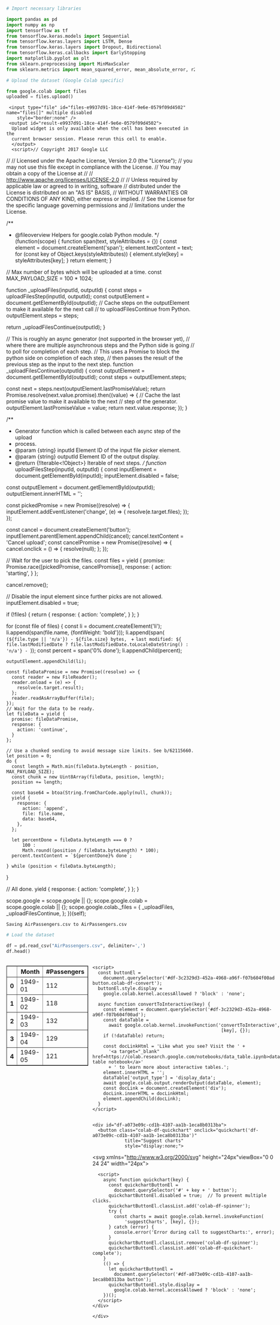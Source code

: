 ```python

# Import necessary libraries

import pandas as pd
import numpy as np
import tensorflow as tf
from tensorflow.keras.models import Sequential
from tensorflow.keras.layers import LSTM, Dense
from tensorflow.keras.layers import Dropout, Bidirectional
from tensorflow.keras.callbacks import EarlyStopping
import matplotlib.pyplot as plt
from sklearn.preprocessing import MinMaxScaler
from sklearn.metrics import mean_squared_error, mean_absolute_error, r2_score

```


```python
# Upload the dataset (Google Colab specific)

from google.colab import files
uploaded = files.upload()
```



     <input type="file" id="files-e9937d91-18ce-414f-9e6e-0579f09d4502" name="files[]" multiple disabled
        style="border:none" />
     <output id="result-e9937d91-18ce-414f-9e6e-0579f09d4502">
      Upload widget is only available when the cell has been executed in the
      current browser session. Please rerun this cell to enable.
      </output>
      <script>// Copyright 2017 Google LLC
//
// Licensed under the Apache License, Version 2.0 (the "License");
// you may not use this file except in compliance with the License.
// You may obtain a copy of the License at
//
//      http://www.apache.org/licenses/LICENSE-2.0
//
// Unless required by applicable law or agreed to in writing, software
// distributed under the License is distributed on an "AS IS" BASIS,
// WITHOUT WARRANTIES OR CONDITIONS OF ANY KIND, either express or implied.
// See the License for the specific language governing permissions and
// limitations under the License.

/**
 * @fileoverview Helpers for google.colab Python module.
 */
(function(scope) {
function span(text, styleAttributes = {}) {
  const element = document.createElement('span');
  element.textContent = text;
  for (const key of Object.keys(styleAttributes)) {
    element.style[key] = styleAttributes[key];
  }
  return element;
}

// Max number of bytes which will be uploaded at a time.
const MAX_PAYLOAD_SIZE = 100 * 1024;

function _uploadFiles(inputId, outputId) {
  const steps = uploadFilesStep(inputId, outputId);
  const outputElement = document.getElementById(outputId);
  // Cache steps on the outputElement to make it available for the next call
  // to uploadFilesContinue from Python.
  outputElement.steps = steps;

  return _uploadFilesContinue(outputId);
}

// This is roughly an async generator (not supported in the browser yet),
// where there are multiple asynchronous steps and the Python side is going
// to poll for completion of each step.
// This uses a Promise to block the python side on completion of each step,
// then passes the result of the previous step as the input to the next step.
function _uploadFilesContinue(outputId) {
  const outputElement = document.getElementById(outputId);
  const steps = outputElement.steps;

  const next = steps.next(outputElement.lastPromiseValue);
  return Promise.resolve(next.value.promise).then((value) => {
    // Cache the last promise value to make it available to the next
    // step of the generator.
    outputElement.lastPromiseValue = value;
    return next.value.response;
  });
}

/**
 * Generator function which is called between each async step of the upload
 * process.
 * @param {string} inputId Element ID of the input file picker element.
 * @param {string} outputId Element ID of the output display.
 * @return {!Iterable<!Object>} Iterable of next steps.
 */
function* uploadFilesStep(inputId, outputId) {
  const inputElement = document.getElementById(inputId);
  inputElement.disabled = false;

  const outputElement = document.getElementById(outputId);
  outputElement.innerHTML = '';

  const pickedPromise = new Promise((resolve) => {
    inputElement.addEventListener('change', (e) => {
      resolve(e.target.files);
    });
  });

  const cancel = document.createElement('button');
  inputElement.parentElement.appendChild(cancel);
  cancel.textContent = 'Cancel upload';
  const cancelPromise = new Promise((resolve) => {
    cancel.onclick = () => {
      resolve(null);
    };
  });

  // Wait for the user to pick the files.
  const files = yield {
    promise: Promise.race([pickedPromise, cancelPromise]),
    response: {
      action: 'starting',
    }
  };

  cancel.remove();

  // Disable the input element since further picks are not allowed.
  inputElement.disabled = true;

  if (!files) {
    return {
      response: {
        action: 'complete',
      }
    };
  }

  for (const file of files) {
    const li = document.createElement('li');
    li.append(span(file.name, {fontWeight: 'bold'}));
    li.append(span(
        `(${file.type || 'n/a'}) - ${file.size} bytes, ` +
        `last modified: ${
            file.lastModifiedDate ? file.lastModifiedDate.toLocaleDateString() :
                                    'n/a'} - `));
    const percent = span('0% done');
    li.appendChild(percent);

    outputElement.appendChild(li);

    const fileDataPromise = new Promise((resolve) => {
      const reader = new FileReader();
      reader.onload = (e) => {
        resolve(e.target.result);
      };
      reader.readAsArrayBuffer(file);
    });
    // Wait for the data to be ready.
    let fileData = yield {
      promise: fileDataPromise,
      response: {
        action: 'continue',
      }
    };

    // Use a chunked sending to avoid message size limits. See b/62115660.
    let position = 0;
    do {
      const length = Math.min(fileData.byteLength - position, MAX_PAYLOAD_SIZE);
      const chunk = new Uint8Array(fileData, position, length);
      position += length;

      const base64 = btoa(String.fromCharCode.apply(null, chunk));
      yield {
        response: {
          action: 'append',
          file: file.name,
          data: base64,
        },
      };

      let percentDone = fileData.byteLength === 0 ?
          100 :
          Math.round((position / fileData.byteLength) * 100);
      percent.textContent = `${percentDone}% done`;

    } while (position < fileData.byteLength);
  }

  // All done.
  yield {
    response: {
      action: 'complete',
    }
  };
}

scope.google = scope.google || {};
scope.google.colab = scope.google.colab || {};
scope.google.colab._files = {
  _uploadFiles,
  _uploadFilesContinue,
};
})(self);
</script> 


    Saving AirPassengers.csv to AirPassengers.csv



```python
# Load the dataset

df = pd.read_csv("AirPassengers.csv", delimiter=',')
df.head()
```





  <div id="df-3c2329d3-452a-4968-a96f-f07b604f00ad" class="colab-df-container">
    <div>
<style scoped>
    .dataframe tbody tr th:only-of-type {
        vertical-align: middle;
    }

    .dataframe tbody tr th {
        vertical-align: top;
    }

    .dataframe thead th {
        text-align: right;
    }
</style>
<table border="1" class="dataframe">
  <thead>
    <tr style="text-align: right;">
      <th></th>
      <th>Month</th>
      <th>#Passengers</th>
    </tr>
  </thead>
  <tbody>
    <tr>
      <th>0</th>
      <td>1949-01</td>
      <td>112</td>
    </tr>
    <tr>
      <th>1</th>
      <td>1949-02</td>
      <td>118</td>
    </tr>
    <tr>
      <th>2</th>
      <td>1949-03</td>
      <td>132</td>
    </tr>
    <tr>
      <th>3</th>
      <td>1949-04</td>
      <td>129</td>
    </tr>
    <tr>
      <th>4</th>
      <td>1949-05</td>
      <td>121</td>
    </tr>
  </tbody>
</table>
</div>
    <div class="colab-df-buttons">

  <div class="colab-df-container">
    <button class="colab-df-convert" onclick="convertToInteractive('df-3c2329d3-452a-4968-a96f-f07b604f00ad')"
            title="Convert this dataframe to an interactive table."
            style="display:none;">

  <svg xmlns="http://www.w3.org/2000/svg" height="24px" viewBox="0 -960 960 960">
    <path d="M120-120v-720h720v720H120Zm60-500h600v-160H180v160Zm220 220h160v-160H400v160Zm0 220h160v-160H400v160ZM180-400h160v-160H180v160Zm440 0h160v-160H620v160ZM180-180h160v-160H180v160Zm440 0h160v-160H620v160Z"/>
  </svg>
    </button>

  <style>
    .colab-df-container {
      display:flex;
      gap: 12px;
    }

    .colab-df-convert {
      background-color: #E8F0FE;
      border: none;
      border-radius: 50%;
      cursor: pointer;
      display: none;
      fill: #1967D2;
      height: 32px;
      padding: 0 0 0 0;
      width: 32px;
    }

    .colab-df-convert:hover {
      background-color: #E2EBFA;
      box-shadow: 0px 1px 2px rgba(60, 64, 67, 0.3), 0px 1px 3px 1px rgba(60, 64, 67, 0.15);
      fill: #174EA6;
    }

    .colab-df-buttons div {
      margin-bottom: 4px;
    }

    [theme=dark] .colab-df-convert {
      background-color: #3B4455;
      fill: #D2E3FC;
    }

    [theme=dark] .colab-df-convert:hover {
      background-color: #434B5C;
      box-shadow: 0px 1px 3px 1px rgba(0, 0, 0, 0.15);
      filter: drop-shadow(0px 1px 2px rgba(0, 0, 0, 0.3));
      fill: #FFFFFF;
    }
  </style>

    <script>
      const buttonEl =
        document.querySelector('#df-3c2329d3-452a-4968-a96f-f07b604f00ad button.colab-df-convert');
      buttonEl.style.display =
        google.colab.kernel.accessAllowed ? 'block' : 'none';

      async function convertToInteractive(key) {
        const element = document.querySelector('#df-3c2329d3-452a-4968-a96f-f07b604f00ad');
        const dataTable =
          await google.colab.kernel.invokeFunction('convertToInteractive',
                                                    [key], {});
        if (!dataTable) return;

        const docLinkHtml = 'Like what you see? Visit the ' +
          '<a target="_blank" href=https://colab.research.google.com/notebooks/data_table.ipynb>data table notebook</a>'
          + ' to learn more about interactive tables.';
        element.innerHTML = '';
        dataTable['output_type'] = 'display_data';
        await google.colab.output.renderOutput(dataTable, element);
        const docLink = document.createElement('div');
        docLink.innerHTML = docLinkHtml;
        element.appendChild(docLink);
      }
    </script>
  </div>


    <div id="df-a073e09c-cd1b-4107-aa1b-1eca8b0313ba">
      <button class="colab-df-quickchart" onclick="quickchart('df-a073e09c-cd1b-4107-aa1b-1eca8b0313ba')"
                title="Suggest charts"
                style="display:none;">

<svg xmlns="http://www.w3.org/2000/svg" height="24px"viewBox="0 0 24 24"
     width="24px">
    <g>
        <path d="M19 3H5c-1.1 0-2 .9-2 2v14c0 1.1.9 2 2 2h14c1.1 0 2-.9 2-2V5c0-1.1-.9-2-2-2zM9 17H7v-7h2v7zm4 0h-2V7h2v10zm4 0h-2v-4h2v4z"/>
    </g>
</svg>
      </button>

<style>
  .colab-df-quickchart {
      --bg-color: #E8F0FE;
      --fill-color: #1967D2;
      --hover-bg-color: #E2EBFA;
      --hover-fill-color: #174EA6;
      --disabled-fill-color: #AAA;
      --disabled-bg-color: #DDD;
  }

  [theme=dark] .colab-df-quickchart {
      --bg-color: #3B4455;
      --fill-color: #D2E3FC;
      --hover-bg-color: #434B5C;
      --hover-fill-color: #FFFFFF;
      --disabled-bg-color: #3B4455;
      --disabled-fill-color: #666;
  }

  .colab-df-quickchart {
    background-color: var(--bg-color);
    border: none;
    border-radius: 50%;
    cursor: pointer;
    display: none;
    fill: var(--fill-color);
    height: 32px;
    padding: 0;
    width: 32px;
  }

  .colab-df-quickchart:hover {
    background-color: var(--hover-bg-color);
    box-shadow: 0 1px 2px rgba(60, 64, 67, 0.3), 0 1px 3px 1px rgba(60, 64, 67, 0.15);
    fill: var(--button-hover-fill-color);
  }

  .colab-df-quickchart-complete:disabled,
  .colab-df-quickchart-complete:disabled:hover {
    background-color: var(--disabled-bg-color);
    fill: var(--disabled-fill-color);
    box-shadow: none;
  }

  .colab-df-spinner {
    border: 2px solid var(--fill-color);
    border-color: transparent;
    border-bottom-color: var(--fill-color);
    animation:
      spin 1s steps(1) infinite;
  }

  @keyframes spin {
    0% {
      border-color: transparent;
      border-bottom-color: var(--fill-color);
      border-left-color: var(--fill-color);
    }
    20% {
      border-color: transparent;
      border-left-color: var(--fill-color);
      border-top-color: var(--fill-color);
    }
    30% {
      border-color: transparent;
      border-left-color: var(--fill-color);
      border-top-color: var(--fill-color);
      border-right-color: var(--fill-color);
    }
    40% {
      border-color: transparent;
      border-right-color: var(--fill-color);
      border-top-color: var(--fill-color);
    }
    60% {
      border-color: transparent;
      border-right-color: var(--fill-color);
    }
    80% {
      border-color: transparent;
      border-right-color: var(--fill-color);
      border-bottom-color: var(--fill-color);
    }
    90% {
      border-color: transparent;
      border-bottom-color: var(--fill-color);
    }
  }
</style>

      <script>
        async function quickchart(key) {
          const quickchartButtonEl =
            document.querySelector('#' + key + ' button');
          quickchartButtonEl.disabled = true;  // To prevent multiple clicks.
          quickchartButtonEl.classList.add('colab-df-spinner');
          try {
            const charts = await google.colab.kernel.invokeFunction(
                'suggestCharts', [key], {});
          } catch (error) {
            console.error('Error during call to suggestCharts:', error);
          }
          quickchartButtonEl.classList.remove('colab-df-spinner');
          quickchartButtonEl.classList.add('colab-df-quickchart-complete');
        }
        (() => {
          let quickchartButtonEl =
            document.querySelector('#df-a073e09c-cd1b-4107-aa1b-1eca8b0313ba button');
          quickchartButtonEl.style.display =
            google.colab.kernel.accessAllowed ? 'block' : 'none';
        })();
      </script>
    </div>

    </div>
  </div>





```python
print(df.columns)
```

    Index(['Month', '#Passengers'], dtype='object')


 ## Exploratory Data Analysis (EDA)**


```python
# Basic info
print(df.info())
print(df.describe())

# Convert 'Month' to datetime and set as index
df['Month'] = pd.to_datetime(df['Month'])
df.set_index('Month', inplace=True)

# 3. Check for missing values
print(df.isnull().sum())

# Plot the time series
plt.figure(figsize=(12,6))
plt.plot(df.index, df['#Passengers'], label='Passengers')
plt.title('Monthly Number of Airline Passengers')
plt.xlabel('Date')
plt.ylabel('Number of Passengers')
plt.legend()
plt.show()

# Check seasonality & trend using rolling mean
df['Rolling_Mean_12'] = df['#Passengers'].rolling(window=12).mean()
df['Rolling_Std_12'] = df['#Passengers'].rolling(window=12).std()

plt.figure(figsize=(12,6))
plt.plot(df['#Passengers'], label='Passengers')
plt.plot(df['Rolling_Mean_12'], label='12-month Rolling Mean', color='orange')
plt.plot(df['Rolling_Std_12'], label='12-month Rolling Std', color='green')
plt.title('Passengers with Rolling Mean & Std Deviation')
plt.legend()
plt.show()

# Seasonal decomposition
from statsmodels.tsa.seasonal import seasonal_decompose
result = seasonal_decompose(df['#Passengers'], model='multiplicative')
result.plot()
plt.show()

```

    <class 'pandas.core.frame.DataFrame'>
    RangeIndex: 144 entries, 0 to 143
    Data columns (total 2 columns):
     #   Column       Non-Null Count  Dtype 
    ---  ------       --------------  ----- 
     0   Month        144 non-null    object
     1   #Passengers  144 non-null    int64 
    dtypes: int64(1), object(1)
    memory usage: 2.4+ KB
    None
           #Passengers
    count   144.000000
    mean    280.298611
    std     119.966317
    min     104.000000
    25%     180.000000
    50%     265.500000
    75%     360.500000
    max     622.000000
    #Passengers    0
    dtype: int64



    
![png](Airline_Passenger_LSTM_Forecasting%20%283%29_files/Airline_Passenger_LSTM_Forecasting%20%283%29_5_1.png)
    



    
![png](Airline_Passenger_LSTM_Forecasting%20%283%29_files/Airline_Passenger_LSTM_Forecasting%20%283%29_5_2.png)
    



    
![png](Airline_Passenger_LSTM_Forecasting%20%283%29_files/Airline_Passenger_LSTM_Forecasting%20%283%29_5_3.png)
    



```python
print(df.columns)

```

    Index(['#Passengers', 'Rolling_Mean_12', 'Rolling_Std_12'], dtype='object')


## Preprocess data for LSTM



```python

# Extract passengers as a numpy array and scale
data = df['#Passengers'].values.reshape(-1, 1)  # Use '#Passengers' column (Month is index)
scaler = MinMaxScaler(feature_range=(0, 1))
data_scaled = scaler.fit_transform(data)

# Create sequences and labels for supervised learning
def create_sequences(data, seq_length):
    xs, ys = [], []
    for i in range(len(data) - seq_length):
        x = data[i:i+seq_length]
        y = data[i+seq_length]
        xs.append(x)
        ys.append(y)
    return np.array(xs), np.array(ys)

SEQ_LENGTH = 12  # Use last 12 months to predict the next month
X, y = create_sequences(data_scaled, SEQ_LENGTH)

# Split train and test sets (80% train)
split = int(0.8 * len(X))
X_train, X_test = X[:split], X[split:]
y_train, y_test = y[:split], y[split:]

# Reshape input for LSTM (samples, time steps, features)
X_train = X_train.reshape((X_train.shape[0], SEQ_LENGTH, 1))
X_test = X_test.reshape((X_test.shape[0], SEQ_LENGTH, 1))
```

## Build and train LSTM model


```python
model = Sequential([
    Bidirectional(LSTM(100, activation='relu', return_sequences=True), input_shape=(SEQ_LENGTH, 1)),
    Dropout(0.2),
    LSTM(50, activation='relu'),
    Dropout(0.2),
    Dense(1)
])

from tensorflow.keras.callbacks import EarlyStopping

# Compile the model
model.compile(optimizer='adam', loss='mse')

# Define EarlyStopping callback to stop training if val_loss doesn't improve for 10 epochs
early_stop = EarlyStopping(monitor='val_loss', patience=10, restore_best_weights=True)

# Train the model
history = model.fit(
    X_train, y_train,
    validation_data=(X_test, y_test),
    epochs=100,             # increased epochs, EarlyStopping will stop training early if needed
    batch_size=16,
    callbacks=[early_stop]
)

```

    Epoch 1/100
    [1m7/7[0m [32m━━━━━━━━━━━━━━━━━━━━[0m[37m[0m [1m6s[0m 138ms/step - loss: 0.1055 - val_loss: 0.1883
    Epoch 2/100
    [1m7/7[0m [32m━━━━━━━━━━━━━━━━━━━━[0m[37m[0m [1m1s[0m 28ms/step - loss: 0.0333 - val_loss: 0.0229
    Epoch 3/100
    [1m7/7[0m [32m━━━━━━━━━━━━━━━━━━━━[0m[37m[0m [1m0s[0m 29ms/step - loss: 0.0188 - val_loss: 0.0368
    Epoch 4/100
    [1m7/7[0m [32m━━━━━━━━━━━━━━━━━━━━[0m[37m[0m [1m0s[0m 28ms/step - loss: 0.0139 - val_loss: 0.0430
    Epoch 5/100
    [1m7/7[0m [32m━━━━━━━━━━━━━━━━━━━━[0m[37m[0m [1m0s[0m 29ms/step - loss: 0.0122 - val_loss: 0.0206
    Epoch 6/100
    [1m7/7[0m [32m━━━━━━━━━━━━━━━━━━━━[0m[37m[0m [1m0s[0m 27ms/step - loss: 0.0103 - val_loss: 0.0208
    Epoch 7/100
    [1m7/7[0m [32m━━━━━━━━━━━━━━━━━━━━[0m[37m[0m [1m0s[0m 28ms/step - loss: 0.0074 - val_loss: 0.0213
    Epoch 8/100
    [1m7/7[0m [32m━━━━━━━━━━━━━━━━━━━━[0m[37m[0m [1m0s[0m 31ms/step - loss: 0.0083 - val_loss: 0.0210
    Epoch 9/100
    [1m7/7[0m [32m━━━━━━━━━━━━━━━━━━━━[0m[37m[0m [1m0s[0m 29ms/step - loss: 0.0064 - val_loss: 0.0207
    Epoch 10/100
    [1m7/7[0m [32m━━━━━━━━━━━━━━━━━━━━[0m[37m[0m [1m0s[0m 29ms/step - loss: 0.0081 - val_loss: 0.0219
    Epoch 11/100
    [1m7/7[0m [32m━━━━━━━━━━━━━━━━━━━━[0m[37m[0m [1m0s[0m 28ms/step - loss: 0.0085 - val_loss: 0.0208
    Epoch 12/100
    [1m7/7[0m [32m━━━━━━━━━━━━━━━━━━━━[0m[37m[0m [1m0s[0m 34ms/step - loss: 0.0093 - val_loss: 0.0202
    Epoch 13/100
    [1m7/7[0m [32m━━━━━━━━━━━━━━━━━━━━[0m[37m[0m [1m0s[0m 28ms/step - loss: 0.0071 - val_loss: 0.0205
    Epoch 14/100
    [1m7/7[0m [32m━━━━━━━━━━━━━━━━━━━━[0m[37m[0m [1m0s[0m 28ms/step - loss: 0.0094 - val_loss: 0.0202
    Epoch 15/100
    [1m7/7[0m [32m━━━━━━━━━━━━━━━━━━━━[0m[37m[0m [1m0s[0m 29ms/step - loss: 0.0079 - val_loss: 0.0225
    Epoch 16/100
    [1m7/7[0m [32m━━━━━━━━━━━━━━━━━━━━[0m[37m[0m [1m0s[0m 28ms/step - loss: 0.0068 - val_loss: 0.0199
    Epoch 17/100
    [1m7/7[0m [32m━━━━━━━━━━━━━━━━━━━━[0m[37m[0m [1m0s[0m 34ms/step - loss: 0.0098 - val_loss: 0.0196
    Epoch 18/100
    [1m7/7[0m [32m━━━━━━━━━━━━━━━━━━━━[0m[37m[0m [1m0s[0m 28ms/step - loss: 0.0091 - val_loss: 0.0196
    Epoch 19/100
    [1m7/7[0m [32m━━━━━━━━━━━━━━━━━━━━[0m[37m[0m [1m0s[0m 29ms/step - loss: 0.0067 - val_loss: 0.0195
    Epoch 20/100
    [1m7/7[0m [32m━━━━━━━━━━━━━━━━━━━━[0m[37m[0m [1m0s[0m 28ms/step - loss: 0.0086 - val_loss: 0.0189
    Epoch 21/100
    [1m7/7[0m [32m━━━━━━━━━━━━━━━━━━━━[0m[37m[0m [1m0s[0m 35ms/step - loss: 0.0080 - val_loss: 0.0215
    Epoch 22/100
    [1m7/7[0m [32m━━━━━━━━━━━━━━━━━━━━[0m[37m[0m [1m0s[0m 52ms/step - loss: 0.0061 - val_loss: 0.0210
    Epoch 23/100
    [1m7/7[0m [32m━━━━━━━━━━━━━━━━━━━━[0m[37m[0m [1m0s[0m 49ms/step - loss: 0.0055 - val_loss: 0.0239
    Epoch 24/100
    [1m7/7[0m [32m━━━━━━━━━━━━━━━━━━━━[0m[37m[0m [1m0s[0m 58ms/step - loss: 0.0088 - val_loss: 0.0246
    Epoch 25/100
    [1m7/7[0m [32m━━━━━━━━━━━━━━━━━━━━[0m[37m[0m [1m1s[0m 52ms/step - loss: 0.0060 - val_loss: 0.0184
    Epoch 26/100
    [1m7/7[0m [32m━━━━━━━━━━━━━━━━━━━━[0m[37m[0m [1m1s[0m 47ms/step - loss: 0.0079 - val_loss: 0.0180
    Epoch 27/100
    [1m7/7[0m [32m━━━━━━━━━━━━━━━━━━━━[0m[37m[0m [1m1s[0m 30ms/step - loss: 0.0108 - val_loss: 0.0183
    Epoch 28/100
    [1m7/7[0m [32m━━━━━━━━━━━━━━━━━━━━[0m[37m[0m [1m0s[0m 32ms/step - loss: 0.0058 - val_loss: 0.0175
    Epoch 29/100
    [1m7/7[0m [32m━━━━━━━━━━━━━━━━━━━━[0m[37m[0m [1m0s[0m 30ms/step - loss: 0.0064 - val_loss: 0.0197
    Epoch 30/100
    [1m7/7[0m [32m━━━━━━━━━━━━━━━━━━━━[0m[37m[0m [1m0s[0m 29ms/step - loss: 0.0074 - val_loss: 0.0196
    Epoch 31/100
    [1m7/7[0m [32m━━━━━━━━━━━━━━━━━━━━[0m[37m[0m [1m0s[0m 32ms/step - loss: 0.0079 - val_loss: 0.0167
    Epoch 32/100
    [1m7/7[0m [32m━━━━━━━━━━━━━━━━━━━━[0m[37m[0m [1m0s[0m 33ms/step - loss: 0.0074 - val_loss: 0.0164
    Epoch 33/100
    [1m7/7[0m [32m━━━━━━━━━━━━━━━━━━━━[0m[37m[0m [1m0s[0m 29ms/step - loss: 0.0045 - val_loss: 0.0186
    Epoch 34/100
    [1m7/7[0m [32m━━━━━━━━━━━━━━━━━━━━[0m[37m[0m [1m0s[0m 29ms/step - loss: 0.0062 - val_loss: 0.0156
    Epoch 35/100
    [1m7/7[0m [32m━━━━━━━━━━━━━━━━━━━━[0m[37m[0m [1m0s[0m 28ms/step - loss: 0.0046 - val_loss: 0.0175
    Epoch 36/100
    [1m7/7[0m [32m━━━━━━━━━━━━━━━━━━━━[0m[37m[0m [1m0s[0m 38ms/step - loss: 0.0050 - val_loss: 0.0151
    Epoch 37/100
    [1m7/7[0m [32m━━━━━━━━━━━━━━━━━━━━[0m[37m[0m [1m0s[0m 31ms/step - loss: 0.0037 - val_loss: 0.0148
    Epoch 38/100
    [1m7/7[0m [32m━━━━━━━━━━━━━━━━━━━━[0m[37m[0m [1m0s[0m 28ms/step - loss: 0.0044 - val_loss: 0.0162
    Epoch 39/100
    [1m7/7[0m [32m━━━━━━━━━━━━━━━━━━━━[0m[37m[0m [1m0s[0m 34ms/step - loss: 0.0053 - val_loss: 0.0154
    Epoch 40/100
    [1m7/7[0m [32m━━━━━━━━━━━━━━━━━━━━[0m[37m[0m [1m0s[0m 31ms/step - loss: 0.0055 - val_loss: 0.0141
    Epoch 41/100
    [1m7/7[0m [32m━━━━━━━━━━━━━━━━━━━━[0m[37m[0m [1m0s[0m 28ms/step - loss: 0.0051 - val_loss: 0.0137
    Epoch 42/100
    [1m7/7[0m [32m━━━━━━━━━━━━━━━━━━━━[0m[37m[0m [1m0s[0m 28ms/step - loss: 0.0064 - val_loss: 0.0134
    Epoch 43/100
    [1m7/7[0m [32m━━━━━━━━━━━━━━━━━━━━[0m[37m[0m [1m0s[0m 29ms/step - loss: 0.0053 - val_loss: 0.0141
    Epoch 44/100
    [1m7/7[0m [32m━━━━━━━━━━━━━━━━━━━━[0m[37m[0m [1m0s[0m 32ms/step - loss: 0.0049 - val_loss: 0.0142
    Epoch 45/100
    [1m7/7[0m [32m━━━━━━━━━━━━━━━━━━━━[0m[37m[0m [1m0s[0m 28ms/step - loss: 0.0050 - val_loss: 0.0121
    Epoch 46/100
    [1m7/7[0m [32m━━━━━━━━━━━━━━━━━━━━[0m[37m[0m [1m0s[0m 29ms/step - loss: 0.0071 - val_loss: 0.0121
    Epoch 47/100
    [1m7/7[0m [32m━━━━━━━━━━━━━━━━━━━━[0m[37m[0m [1m0s[0m 29ms/step - loss: 0.0051 - val_loss: 0.0121
    Epoch 48/100
    [1m7/7[0m [32m━━━━━━━━━━━━━━━━━━━━[0m[37m[0m [1m0s[0m 31ms/step - loss: 0.0054 - val_loss: 0.0121
    Epoch 49/100
    [1m7/7[0m [32m━━━━━━━━━━━━━━━━━━━━[0m[37m[0m [1m0s[0m 36ms/step - loss: 0.0062 - val_loss: 0.0107
    Epoch 50/100
    [1m7/7[0m [32m━━━━━━━━━━━━━━━━━━━━[0m[37m[0m [1m0s[0m 28ms/step - loss: 0.0044 - val_loss: 0.0169
    Epoch 51/100
    [1m7/7[0m [32m━━━━━━━━━━━━━━━━━━━━[0m[37m[0m [1m0s[0m 30ms/step - loss: 0.0060 - val_loss: 0.0090
    Epoch 52/100
    [1m7/7[0m [32m━━━━━━━━━━━━━━━━━━━━[0m[37m[0m [1m0s[0m 28ms/step - loss: 0.0040 - val_loss: 0.0099
    Epoch 53/100
    [1m7/7[0m [32m━━━━━━━━━━━━━━━━━━━━[0m[37m[0m [1m0s[0m 32ms/step - loss: 0.0041 - val_loss: 0.0086
    Epoch 54/100
    [1m7/7[0m [32m━━━━━━━━━━━━━━━━━━━━[0m[37m[0m [1m0s[0m 28ms/step - loss: 0.0046 - val_loss: 0.0121
    Epoch 55/100
    [1m7/7[0m [32m━━━━━━━━━━━━━━━━━━━━[0m[37m[0m [1m0s[0m 29ms/step - loss: 0.0045 - val_loss: 0.0080
    Epoch 56/100
    [1m7/7[0m [32m━━━━━━━━━━━━━━━━━━━━[0m[37m[0m [1m0s[0m 30ms/step - loss: 0.0050 - val_loss: 0.0096
    Epoch 57/100
    [1m7/7[0m [32m━━━━━━━━━━━━━━━━━━━━[0m[37m[0m [1m0s[0m 28ms/step - loss: 0.0031 - val_loss: 0.0068
    Epoch 58/100
    [1m7/7[0m [32m━━━━━━━━━━━━━━━━━━━━[0m[37m[0m [1m0s[0m 34ms/step - loss: 0.0052 - val_loss: 0.0078
    Epoch 59/100
    [1m7/7[0m [32m━━━━━━━━━━━━━━━━━━━━[0m[37m[0m [1m0s[0m 36ms/step - loss: 0.0034 - val_loss: 0.0064
    Epoch 60/100
    [1m7/7[0m [32m━━━━━━━━━━━━━━━━━━━━[0m[37m[0m [1m0s[0m 31ms/step - loss: 0.0055 - val_loss: 0.0066
    Epoch 61/100
    [1m7/7[0m [32m━━━━━━━━━━━━━━━━━━━━[0m[37m[0m [1m0s[0m 28ms/step - loss: 0.0038 - val_loss: 0.0051
    Epoch 62/100
    [1m7/7[0m [32m━━━━━━━━━━━━━━━━━━━━[0m[37m[0m [1m0s[0m 35ms/step - loss: 0.0044 - val_loss: 0.0060
    Epoch 63/100
    [1m7/7[0m [32m━━━━━━━━━━━━━━━━━━━━[0m[37m[0m [1m0s[0m 29ms/step - loss: 0.0033 - val_loss: 0.0053
    Epoch 64/100
    [1m7/7[0m [32m━━━━━━━━━━━━━━━━━━━━[0m[37m[0m [1m0s[0m 52ms/step - loss: 0.0025 - val_loss: 0.0104
    Epoch 65/100
    [1m7/7[0m [32m━━━━━━━━━━━━━━━━━━━━[0m[37m[0m [1m1s[0m 48ms/step - loss: 0.0047 - val_loss: 0.0069
    Epoch 66/100
    [1m7/7[0m [32m━━━━━━━━━━━━━━━━━━━━[0m[37m[0m [1m1s[0m 51ms/step - loss: 0.0043 - val_loss: 0.0053
    Epoch 67/100
    [1m7/7[0m [32m━━━━━━━━━━━━━━━━━━━━[0m[37m[0m [1m0s[0m 52ms/step - loss: 0.0034 - val_loss: 0.0081
    Epoch 68/100
    [1m7/7[0m [32m━━━━━━━━━━━━━━━━━━━━[0m[37m[0m [1m0s[0m 35ms/step - loss: 0.0035 - val_loss: 0.0044
    Epoch 69/100
    [1m7/7[0m [32m━━━━━━━━━━━━━━━━━━━━[0m[37m[0m [1m0s[0m 29ms/step - loss: 0.0046 - val_loss: 0.0067
    Epoch 70/100
    [1m7/7[0m [32m━━━━━━━━━━━━━━━━━━━━[0m[37m[0m [1m0s[0m 28ms/step - loss: 0.0028 - val_loss: 0.0065
    Epoch 71/100
    [1m7/7[0m [32m━━━━━━━━━━━━━━━━━━━━[0m[37m[0m [1m0s[0m 36ms/step - loss: 0.0053 - val_loss: 0.0055
    Epoch 72/100
    [1m7/7[0m [32m━━━━━━━━━━━━━━━━━━━━[0m[37m[0m [1m0s[0m 30ms/step - loss: 0.0031 - val_loss: 0.0074
    Epoch 73/100
    [1m7/7[0m [32m━━━━━━━━━━━━━━━━━━━━[0m[37m[0m [1m0s[0m 30ms/step - loss: 0.0023 - val_loss: 0.0049
    Epoch 74/100
    [1m7/7[0m [32m━━━━━━━━━━━━━━━━━━━━[0m[37m[0m [1m0s[0m 30ms/step - loss: 0.0026 - val_loss: 0.0045
    Epoch 75/100
    [1m7/7[0m [32m━━━━━━━━━━━━━━━━━━━━[0m[37m[0m [1m0s[0m 33ms/step - loss: 0.0032 - val_loss: 0.0043
    Epoch 76/100
    [1m7/7[0m [32m━━━━━━━━━━━━━━━━━━━━[0m[37m[0m [1m0s[0m 29ms/step - loss: 0.0030 - val_loss: 0.0042
    Epoch 77/100
    [1m7/7[0m [32m━━━━━━━━━━━━━━━━━━━━[0m[37m[0m [1m0s[0m 32ms/step - loss: 0.0035 - val_loss: 0.0035
    Epoch 78/100
    [1m7/7[0m [32m━━━━━━━━━━━━━━━━━━━━[0m[37m[0m [1m0s[0m 29ms/step - loss: 0.0028 - val_loss: 0.0041
    Epoch 79/100
    [1m7/7[0m [32m━━━━━━━━━━━━━━━━━━━━[0m[37m[0m [1m0s[0m 33ms/step - loss: 0.0029 - val_loss: 0.0025
    Epoch 80/100
    [1m7/7[0m [32m━━━━━━━━━━━━━━━━━━━━[0m[37m[0m [1m0s[0m 29ms/step - loss: 0.0024 - val_loss: 0.0034
    Epoch 81/100
    [1m7/7[0m [32m━━━━━━━━━━━━━━━━━━━━[0m[37m[0m [1m0s[0m 30ms/step - loss: 0.0026 - val_loss: 0.0028
    Epoch 82/100
    [1m7/7[0m [32m━━━━━━━━━━━━━━━━━━━━[0m[37m[0m [1m0s[0m 30ms/step - loss: 0.0024 - val_loss: 0.0110
    Epoch 83/100
    [1m7/7[0m [32m━━━━━━━━━━━━━━━━━━━━[0m[37m[0m [1m0s[0m 33ms/step - loss: 0.0037 - val_loss: 0.0064
    Epoch 84/100
    [1m7/7[0m [32m━━━━━━━━━━━━━━━━━━━━[0m[37m[0m [1m0s[0m 36ms/step - loss: 0.0040 - val_loss: 0.0068
    Epoch 85/100
    [1m7/7[0m [32m━━━━━━━━━━━━━━━━━━━━[0m[37m[0m [1m0s[0m 33ms/step - loss: 0.0022 - val_loss: 0.0024
    Epoch 86/100
    [1m7/7[0m [32m━━━━━━━━━━━━━━━━━━━━[0m[37m[0m [1m0s[0m 30ms/step - loss: 0.0026 - val_loss: 0.0020
    Epoch 87/100
    [1m7/7[0m [32m━━━━━━━━━━━━━━━━━━━━[0m[37m[0m [1m0s[0m 32ms/step - loss: 0.0016 - val_loss: 0.0045
    Epoch 88/100
    [1m7/7[0m [32m━━━━━━━━━━━━━━━━━━━━[0m[37m[0m [1m0s[0m 30ms/step - loss: 0.0028 - val_loss: 0.0027
    Epoch 89/100
    [1m7/7[0m [32m━━━━━━━━━━━━━━━━━━━━[0m[37m[0m [1m0s[0m 31ms/step - loss: 0.0030 - val_loss: 0.0061
    Epoch 90/100
    [1m7/7[0m [32m━━━━━━━━━━━━━━━━━━━━[0m[37m[0m [1m0s[0m 29ms/step - loss: 0.0032 - val_loss: 0.0020
    Epoch 91/100
    [1m7/7[0m [32m━━━━━━━━━━━━━━━━━━━━[0m[37m[0m [1m0s[0m 30ms/step - loss: 0.0020 - val_loss: 0.0019
    Epoch 92/100
    [1m7/7[0m [32m━━━━━━━━━━━━━━━━━━━━[0m[37m[0m [1m0s[0m 29ms/step - loss: 0.0032 - val_loss: 0.0021
    Epoch 93/100
    [1m7/7[0m [32m━━━━━━━━━━━━━━━━━━━━[0m[37m[0m [1m0s[0m 30ms/step - loss: 0.0038 - val_loss: 0.0162
    Epoch 94/100
    [1m7/7[0m [32m━━━━━━━━━━━━━━━━━━━━[0m[37m[0m [1m0s[0m 30ms/step - loss: 0.0036 - val_loss: 0.0026
    Epoch 95/100
    [1m7/7[0m [32m━━━━━━━━━━━━━━━━━━━━[0m[37m[0m [1m0s[0m 32ms/step - loss: 0.0020 - val_loss: 0.0035
    Epoch 96/100
    [1m7/7[0m [32m━━━━━━━━━━━━━━━━━━━━[0m[37m[0m [1m0s[0m 31ms/step - loss: 0.0026 - val_loss: 0.0034
    Epoch 97/100
    [1m7/7[0m [32m━━━━━━━━━━━━━━━━━━━━[0m[37m[0m [1m0s[0m 29ms/step - loss: 0.0027 - val_loss: 0.0022
    Epoch 98/100
    [1m7/7[0m [32m━━━━━━━━━━━━━━━━━━━━[0m[37m[0m [1m0s[0m 29ms/step - loss: 0.0029 - val_loss: 0.0024
    Epoch 99/100
    [1m7/7[0m [32m━━━━━━━━━━━━━━━━━━━━[0m[37m[0m [1m0s[0m 32ms/step - loss: 0.0018 - val_loss: 0.0022
    Epoch 100/100
    [1m7/7[0m [32m━━━━━━━━━━━━━━━━━━━━[0m[37m[0m [1m0s[0m 28ms/step - loss: 0.0016 - val_loss: 0.0031


## Evaluate on the Test Set


```python
# Predict on the test set
y_pred = model.predict(X_test)

# Inverse transform predictions and true values back to original scale
y_pred_inv = scaler.inverse_transform(y_pred)
y_test_inv = scaler.inverse_transform(y_test.reshape(-1, 1))

# Calculate evaluation metrics
mse = mean_squared_error(y_test_inv, y_pred_inv)
rmse = np.sqrt(mse)
mae = mean_absolute_error(y_test_inv, y_pred_inv)
r2 = r2_score(y_test_inv, y_pred_inv)

print(f"MSE: {mse:.3f}")
print(f"RMSE: {rmse:.3f}")
print(f"MAE: {mae:.3f}")
print(f"R^2: {r2:.3f}")

# Plot true vs predicted values
plt.figure(figsize=(10,6))
plt.plot(y_test_inv, label='True')
plt.plot(y_pred_inv, label='Predicted')
plt.title('True vs Predicted Passengers')
plt.xlabel('Time step')
plt.ylabel('Number of Passengers')
plt.legend()
plt.show()
```

    [1m1/1[0m [32m━━━━━━━━━━━━━━━━━━━━[0m[37m[0m [1m0s[0m 481ms/step
    MSE: 520.522
    RMSE: 22.815
    MAE: 19.409
    R^2: 0.918



    
![png](Airline_Passenger_LSTM_Forecasting%20%283%29_files/Airline_Passenger_LSTM_Forecasting%20%283%29_12_1.png)
    

